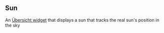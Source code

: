 ## Sun ##

An [Übersicht widget](http://tracesof.net/uebersicht-widgets/) that displays a sun that tracks
the real sun's position in the sky
